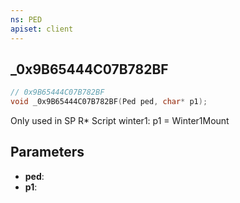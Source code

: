 ```yaml
---
ns: PED
apiset: client
---
```

## _0x9B65444C07B782BF

```c
// 0x9B65444C07B782BF
void _0x9B65444C07B782BF(Ped ped, char* p1);
```

Only used in SP R* Script winter1: p1 = Winter1Mount

## Parameters
* **ped**:
* **p1**: